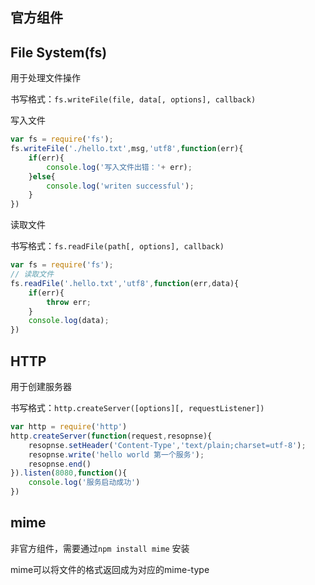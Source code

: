 ## 官方组件



## File System(fs)

用于处理文件操作

书写格式：`fs.writeFile(file, data[, options], callback)`

写入文件

```js
var fs = require('fs');
fs.writeFile('./hello.txt',msg,'utf8',function(err){
    if(err){
        console.log('写入文件出错：'+ err);
    }else{
        console.log('writen successful');
    }
})
```

读取文件

书写格式：`fs.readFile(path[, options], callback)`

```js
var fs = require('fs');
// 读取文件
fs.readFile('.hello.txt','utf8',function(err,data){
    if(err){
        throw err;
    }
    console.log(data);
})
```

## HTTP

用于创建服务器

书写格式：`http.createServer([options][, requestListener])`

```js
var http = require('http')
http.createServer(function(request,resopnse){
    resopnse.setHeader('Content-Type','text/plain;charset=utf-8');
    resopnse.write('hello world 第一个服务');
    resopnse.end()
}).listen(8080,function(){
    console.log('服务启动成功')
})
```



## mime

非官方组件，需要通过`npm install mime` 安装

mime可以将文件的格式返回成为对应的mime-type

